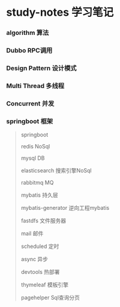 # study-notes  学习笔记

### algorithm 算法

### Dubbo RPC调用

### Design Pattern 设计模式

### Multi Thread 多线程

### Concurrent 并发

### springboot 框架

> springboot	
>
> redis	NoSql
>
> mysql	DB
>
> elasticsearch	搜索引擎NoSql
>
> rabbitmq	MQ
>
> mybatis	持久层
>
> mybatis-generator 逆向工程mybatis
>
> fastdfs	文件服务器
>
> mail	邮件
>
> scheduled	定时
>
> async	异步
>
> devtools	热部署
>
> thymeleaf	模板引擎
>
> pagehelper	Sql查询分页

